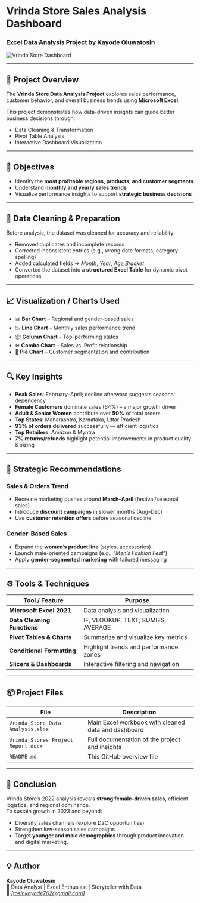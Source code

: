 # Vrinda Store Sales Analysis Dashboard

### Excel Data Analysis Project by **Kayode Oluwatosin**

![Vrinda Store Dashboard](https://images.pexels.com/photos/30688912/pexels-photo-30688912.jpeg?cs=srgb&dl=pexels-ninthgrid-2149521550-30688912.jpg&fm=jpg)


---

## 📘 Project Overview

The **Vrinda Store Data Analysis Project** explores sales performance, customer behavior, and overall business trends using **Microsoft Excel**.

This project demonstrates how data-driven insights can guide better business decisions through:
- Data Cleaning & Transformation  
- Pivot Table Analysis  
- Interactive Dashboard Visualization  

---

## 🎯 Objectives

- Identify the **most profitable regions, products, and customer segments**
- Understand **monthly and yearly sales trends**
- Visualize performance insights to support **strategic business decisions**

---

## 🧹 Data Cleaning & Preparation

Before analysis, the dataset was cleaned for accuracy and reliability:

- Removed duplicates and incomplete records  
- Corrected inconsistent entries (e.g., wrong date formats, category spelling)  
- Added calculated fields → *Month*, *Year*, *Age Bracket*  
- Converted the dataset into a **structured Excel Table** for dynamic pivot operations  

---

## 📈 Visualization / Charts Used

- 📊 **Bar Chart** – Regional and gender-based sales  
- 📉 **Line Chart** – Monthly sales performance trend  
- 📦 **Column Chart** – Top-performing states  
- ⚙️ **Combo Chart** – Sales vs. Profit relationship  
- 🥧 **Pie Chart** – Customer segmentation and contribution  

---

## 🔍 Key Insights

- **Peak Sales**: February–April; decline afterward suggests seasonal dependency  
- **Female Customers** dominate sales (64%) – a major growth driver  
- **Adult & Senior Women** contribute over **50%** of total orders  
- **Top States**: Maharashtra, Karnataka, Uttar Pradesh  
- **93% of orders delivered** successfully — efficient logistics  
- **Top Retailers**: Amazon & Myntra  
- **7% returns/refunds** highlight potential improvements in product quality & sizing  

---

## 🧭 Strategic Recommendations

### Sales & Orders Trend  
- Recreate marketing pushes around **March–April** (festival/seasonal sales)  
- Introduce **discount campaigns** in slower months (Aug–Dec)  
- Use **customer retention offers** before seasonal decline  

### Gender-Based Sales  
- Expand the **women’s product line** (styles, accessories)  
- Launch male-oriented campaigns (e.g., *“Men’s Fashion Fest”*)  
- Apply **gender-segmented marketing** with tailored messaging  

---

## ⚙️ Tools & Techniques

| Tool / Feature | Purpose |
|-----------------|----------|
| **Microsoft Excel 2021** | Data analysis and visualization |
| **Data Cleaning Functions** | IF, VLOOKUP, TEXT, SUMIFS, AVERAGE |
| **Pivot Tables & Charts** | Summarize and visualize key metrics |
| **Conditional Formatting** | Highlight trends and performance zones |
| **Slicers & Dashboards** | Interactive filtering and navigation |

---

## 📦 Project Files

| File | Description |
|------|--------------|
| `Vrinda Store Data Analysis.xlsx` | Main Excel workbook with cleaned data and dashboard |
| `Vrinda Stores Project Report.docx` | Full documentation of the project and insights |
| `README.md` | This GitHub overview file |

---

## 🏁 Conclusion

Vrinda Store’s 2022 analysis reveals **strong female-driven sales**, efficient logistics, and regional dominance.  
To sustain growth in 2023 and beyond:
- Diversify sales channels (explore D2C opportunities)  
- Strengthen low-season sales campaigns  
- Target **younger and male demographics** through product innovation and digital marketing.

---

## 💡 Author

**Kayode Oluwatosin**  
📍 Data Analyst | Excel Enthusiast | Storyteller with Data  
📧 *[tosinkayode762@gmail.com]*  

